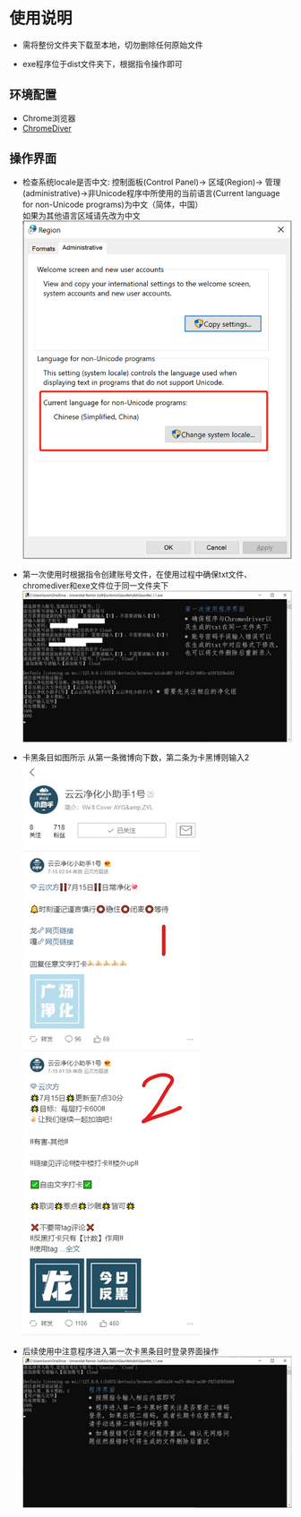 # 使用说明
+ 需将整份文件夹下载至本地，切勿删除任何原始文件

+ exe程序位于dist文件夹下，根据指令操作即可

## 环境配置
+ Chrome浏览器
+ [ChromeDiver](https://chromedriver.chromium.org/downloads)

## 操作界面
+ 检查系统locale是否中文: 控制面板(Control Panel)-> 区域(Region)-> 管理(administrative)->非Unicode程序中所使用的当前语言(Current language for non-Unicode programs)为中文（简体，中国）  
如果为其他语言区域请先改为中文  
![system](./0-system.jpg )
+ 第一次使用时根据指令创建账号文件，在使用过程中确保txt文件、chromediver和exe文件位于同一文件夹下
![1-first_login](./1-first_login.JPG)

+ 卡黑条目如图所示
从第一条微博向下数，第二条为卡黑博则输入2  
![2](./2.jpg)

+ 后续使用中注意程序进入第一次卡黑条目时登录界面操作
![3](./3.JPG
)

